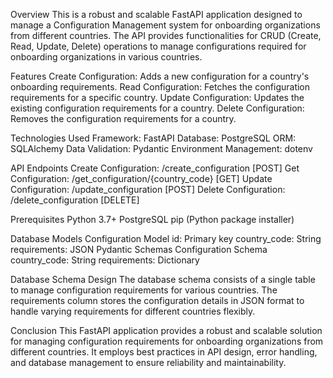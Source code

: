 Overview
This is a robust and scalable FastAPI application designed to manage a Configuration Management system for onboarding organizations from different countries. The API provides functionalities for CRUD (Create, Read, Update, Delete) operations to manage configurations required for onboarding organizations in various countries.

Features
Create Configuration: Adds a new configuration for a country's onboarding requirements.
Read Configuration: Fetches the configuration requirements for a specific country.
Update Configuration: Updates the existing configuration requirements for a country.
Delete Configuration: Removes the configuration requirements for a country.

Technologies Used
Framework: FastAPI
Database: PostgreSQL
ORM: SQLAlchemy
Data Validation: Pydantic
Environment Management: dotenv

API Endpoints
Create Configuration: /create_configuration [POST]
Get Configuration: /get_configuration/{country_code} [GET]
Update Configuration: /update_configuration [POST]
Delete Configuration: /delete_configuration [DELETE]

Prerequisites
Python 3.7+
PostgreSQL
pip (Python package installer)

Database Models
Configuration Model
id: Primary key
country_code: String
requirements: JSON
Pydantic Schemas
Configuration Schema
country_code: String
requirements: Dictionary

Database Schema Design
The database schema consists of a single table to manage configuration requirements for various countries. The requirements column stores the configuration details in JSON format to handle varying requirements for different countries flexibly.

Conclusion
This FastAPI application provides a robust and scalable solution for managing configuration requirements for onboarding organizations from different countries. It employs best practices in API design, error handling, and database management to ensure reliability and maintainability.

